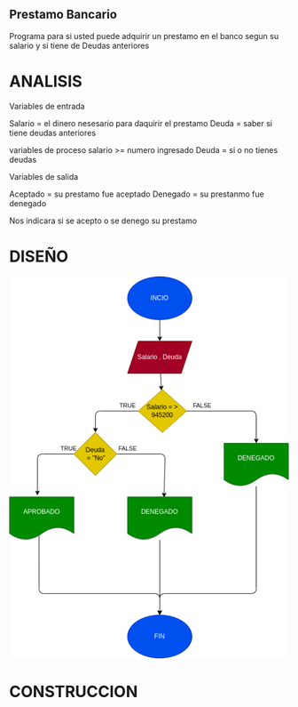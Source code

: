 ## Prestamo Bancario
Programa para si usted puede adquirir un prestamo en el banco segun su salario y si tiene de Deudas anteriores
# ANALISIS

Variables de entrada 

Salario = el dinero nesesario para daquirir el prestamo
Deuda = saber si tiene deudas anteriores

variables de proceso
salario >= numero ingresado
Deuda = si o no tienes deudas


Variables de salida

Aceptado = su prestamo fue aceptado
Denegado = su prestanmo fue denegado

Nos indicara si se acepto o se denego su prestamo

# DISEÑO

![Diagrama de flujo](diagrama.png "diagrama de flujo")

# CONSTRUCCION

